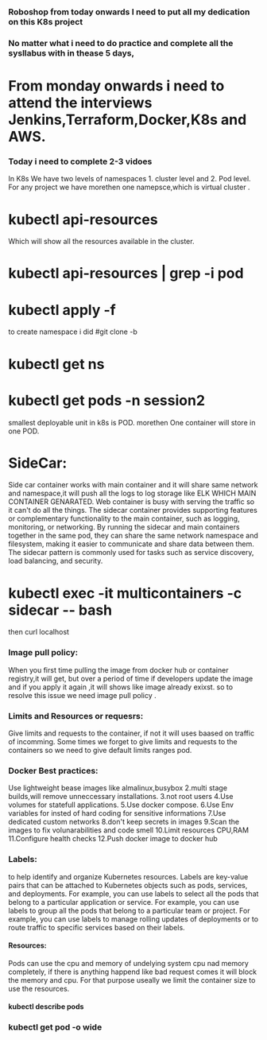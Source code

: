 ### Roboshop from today onwards I need to put all my dedication on this K8s project
### No matter what i need to do practice and complete all the sysllabus with in thease 5 days,
# From monday onwards i need to attend the interviews Jenkins,Terraform,Docker,K8s and AWS.
### Today i need to complete  2-3 vidoes 
In K8s We have two levels of namespaces 1. cluster level and 2. Pod level.
For any project we have morethen one namepsce,which is virtual cluster .

# kubectl api-resources 
Which will show all the resources available in the cluster.
# kubectl api-resources | grep -i pod
# kubectl apply -f <file-name>
to create namespace i did
#git clone -b <branch-name> <git url>
# kubectl get ns <to get namespaces>
# kubectl get pods -n session2 <namespace-name>
smallest deployable unit in k8s is POD.
morethen One container will store in one POD.

# SideCar:
Side car container works with main container and it will share same network and namespace,it will push all the logs to log storage like ELK WHICH MAIN CONTAINER GENARATED.
Web container is busy with serving the traffic so it can't do all the things.
The sidecar container provides supporting features or complementary functionality to the main container, such as logging, monitoring, or networking.
By running the sidecar and main containers together in the same pod, they can share the same network namespace and filesystem, making it easier to communicate and share data between them. The sidecar pattern is commonly used for tasks such as service discovery, load balancing, and security.

# kubectl exec -it multicontainers -c sidecar -- bash
then curl localhost

### Image pull policy:
When you first time pulling the image from docker hub or container registry,it will get, but over a period of time if developers update the image and if you apply it again ,it will shows like image already exixst.
so to resolve this issue we need image pull policy .

### Limits and Resources or requesrs:
Give limits and requests to the container, if not it will uses baased on traffic of incomming.
Some times we forget to give limits and requests to the containers so we need to give default limits ranges pod.

### Docker Best practices:
Use lightweight bease images like almalinux,busybox
2.multi stage builds,will remove unneccessary installations.
3.not root users
4.Use volumes for statefull applications.
5.Use docker compose.
6.Use Env variables for insted of hard coding for sensitive informations
7.Use dedicated custom networks
8.don't keep secrets in images
9.Scan the images to fix volunarabilities and code smell
10.Limit resources CPU,RAM
11.Configure health checks
12.Push docker image to docker hub

### Labels:
 to help identify and organize Kubernetes resources. Labels are key-value pairs that can be attached to Kubernetes objects such as pods, services, and deployments.
  For example, you can use labels to select all the pods that belong to a particular application or service.
  For example, you can use labels to group all the pods that belong to a particular team or project.
  For example, you can use labels to manage rolling updates of deployments or to route traffic to specific services based on their labels.
  #### Resources:
  Pods can use the cpu and memory of undelying system cpu nad memory completely, if there is anything happend like bad request comes it will block the memory and cpu.
  For that purpose useally we limit the container size to use the resources.

  #### kubectl describe pods <pod name>
  ### kubectl get pod -o wide 


